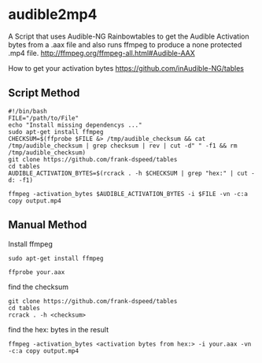 # audible2mp4
A Script that uses Audible-NG Rainbowtables to get the Audible Activation bytes from a .aax file and also runs ffmpeg to produce a none protected .mp4 file. http://ffmpeg.org/ffmpeg-all.html#Audible-AAX

How to get your activation bytes
https://github.com/inAudible-NG/tables

## Script Method

```
#!/bin/bash
FILE="/path/to/File"
echo "Install missing dependencys ..."
sudo apt-get install ffmpeg
CHECKSUM=$(ffprobe $FILE &> /tmp/audible_checksum && cat /tmp/audible_checksum | grep checksum | rev | cut -d" " -f1 && rm /tmp/audible_checksum)
git clone https://github.com/frank-dspeed/tables
cd tables
AUDIBLE_ACTIVATION_BYTES=$(rcrack . -h $CHECKSUM | grep "hex:" | cut -d: -f1)

ffmpeg -activation_bytes $AUDIBLE_ACTIVATION_BYTES -i $FILE -vn -c:a copy output.mp4
```

## Manual Method

Install ffmpeg

```
sudo apt-get install ffmpeg
```

```
ffprobe your.aax
```

find the checksum 

```
git clone https://github.com/frank-dspeed/tables
cd tables
rcrack . -h <checksum>
```

find the hex: bytes in the result

```
ffmpeg -activation_bytes <activation bytes from hex:> -i your.aax -vn -c:a copy output.mp4
```
